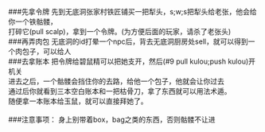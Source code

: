 ###先拿令牌
先到无底洞张家村铁匠铺买一把犁头，s;w;s把犁头给老张，他会给你一个铁骷髅，<br>
打碎它(pull scalp)，拿到一个令牌。(为方便后面的玩家，请杀了老张头)<br>
###再弄肉包
无底洞的id打晕一个npc后，背去无底洞厨房处sell，就可以得到一个肉包子，可以给人<br>
###去拿账本
把令牌给碧鼠精可以把她支开，然后(#9 pull kulou;push kulou)开机关<br>
进去之后，一个骷髅会挡住你的去路，给他一个包子，他就会让你过去<br>
通过后你就看到三本空白账本和一把枯骨刀，拿了东西就可以用法术遁。<br>
随便拿一本账本给玉鼠，就可以直接拜她了。<br>
<br>
###注意事项：
身上别带着box，bag之类的东西，否则骷髅不让进
